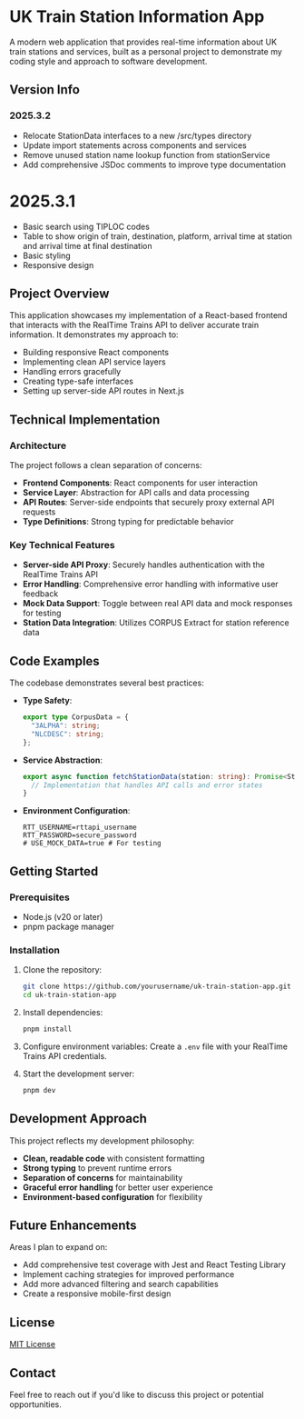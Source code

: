 # UK Train Station Information App

A modern web application that provides real-time information about UK train stations and services, built as a personal project to demonstrate my coding style and approach to software development.

## Version Info

### 2025.3.2
- Relocate StationData interfaces to a new /src/types directory
- Update import statements across components and services
- Remove unused station name lookup function from stationService
- Add comprehensive JSDoc comments to improve type documentation

# 2025.3.1
- Basic search using TIPLOC codes
- Table to show origin of train, destination, platform, arrival time at station and arrival time at final destination 
- Basic styling
- Responsive design


## Project Overview

This application showcases my implementation of a React-based frontend that interacts with the RealTime Trains API to deliver accurate train information. It demonstrates my approach to:

- Building responsive React components
- Implementing clean API service layers
- Handling errors gracefully
- Creating type-safe interfaces
- Setting up server-side API routes in Next.js

## Technical Implementation

### Architecture

The project follows a clean separation of concerns:

- **Frontend Components**: React components for user interaction
- **Service Layer**: Abstraction for API calls and data processing
- **API Routes**: Server-side endpoints that securely proxy external API requests
- **Type Definitions**: Strong typing for predictable behavior

### Key Technical Features

- **Server-side API Proxy**: Securely handles authentication with the RealTime Trains API
- **Error Handling**: Comprehensive error handling with informative user feedback
- **Mock Data Support**: Toggle between real API data and mock responses for testing
- **Station Data Integration**: Utilizes CORPUS Extract for station reference data

## Code Examples

The codebase demonstrates several best practices:

- **Type Safety**:
  ```typescript
  export type CorpusData = {
    "3ALPHA": string;
    "NLCDESC": string;
  };
  ```

- **Service Abstraction**:
  ```typescript
  export async function fetchStationData(station: string): Promise<StationData> {
    // Implementation that handles API calls and error states
  }
  ```

- **Environment Configuration**:
  ```
  RTT_USERNAME=rttapi_username
  RTT_PASSWORD=secure_password
  # USE_MOCK_DATA=true # For testing
  ```

## Getting Started

### Prerequisites

- Node.js (v20 or later)
- pnpm package manager

### Installation

1. Clone the repository:
   ```bash
   git clone https://github.com/yourusername/uk-train-station-app.git
   cd uk-train-station-app
   ```

2. Install dependencies:
   ```bash
   pnpm install
   ```

3. Configure environment variables:
   Create a `.env` file with your RealTime Trains API credentials.

4. Start the development server:
   ```bash
   pnpm dev
   ```

## Development Approach

This project reflects my development philosophy:

- **Clean, readable code** with consistent formatting
- **Strong typing** to prevent runtime errors
- **Separation of concerns** for maintainability
- **Graceful error handling** for better user experience
- **Environment-based configuration** for flexibility

## Future Enhancements

Areas I plan to expand on:

- Add comprehensive test coverage with Jest and React Testing Library
- Implement caching strategies for improved performance
- Add more advanced filtering and search capabilities
- Create a responsive mobile-first design

## License

[MIT License](LICENSE)

## Contact

Feel free to reach out if you'd like to discuss this project or potential opportunities.

